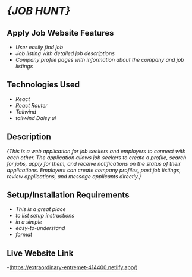 # _{JOB HUNT}_

## Apply Job Website Features
* _User easily find job_
* _Job listing with detailed job descriptions_
* _Company profile pages with information about the company and job listings_


## Technologies Used

* _React_
* _React Router_
* _Tailwind_
* _tailwind Daisy ui_

## Description

_{This is a web application for job seekers and employers to connect with each other. The application allows job seekers to create a profile, search for jobs, apply for them, and receive notifications on the status of their applications. Employers can create company profiles, post job listings, review applications, and message applicants directly.}_

## Setup/Installation Requirements

* _This is a great place_
* _to list setup instructions_
* _in a simple_
* _easy-to-understand_
* _format_

## Live Website Link
-(https://extraordinary-entremet-414400.netlify.app/)